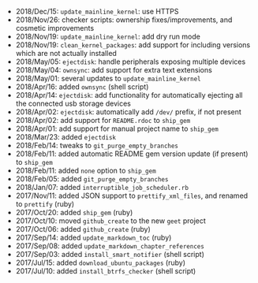 - 2018/Dec/15: `update_mainline_kernel`: use HTTPS
- 2018/Nov/26: checker scripts: ownership fixes/improvements, and cosmetic improvements
- 2018/Nov/19: `update_mainline_kernel`: add dry run mode
- 2018/Nov/19: `clean_kernel_packages`: add support for including versions which are not actually installed
- 2018/May/05: `ejectdisk`: handle peripherals exposing multiple devices
- 2018/May/04: `ownsync`: add support for extra text extensions
- 2018/May/01: several updates to `update_mainline_kernel`
- 2018/Apr/16: added `ownsync` (shell script)
- 2018/Apr/14: `ejectdisk`: add functionality for automatically ejecting all the connected usb storage devices
- 2018/Apr/02: `ejectdisk`: automatically add `/dev/` prefix, if not present
- 2018/Apr/02: add support for `README.rdoc` to `ship_gem`
- 2018/Apr/01: add support for manual project name to `ship_gem`
- 2018/Mar/23: added `ejectdisk`
- 2018/Feb/14: tweaks to `git_purge_empty_branches`
- 2018/Feb/11: added automatic README gem version update (if present) to `ship_gem`
- 2018/Feb/11: added `none` option to `ship_gem`
- 2018/Feb/05: added `git_purge_empty_branches`
- 2018/Jan/07: added `interruptible_job_scheduler.rb`
- 2017/Nov/11: added JSON support to `prettify_xml_files`, and renamed to `prettify` (ruby)
- 2017/Oct/20: added `ship_gem` (ruby)
- 2017/Oct/10: moved `github_create` to the new `geet` project
- 2017/Oct/06: added `github_create` (ruby)
- 2017/Sep/14: added `update_markdown_toc` (ruby)
- 2017/Sep/08: added `update_markdown_chapter_references`
- 2017/Sep/03: added `install_smart_notifier` (shell script)
- 2017/Jul/15: added `download_ubuntu_packages` (ruby)
- 2017/Jul/10: added `install_btrfs_checker` (shell script)
